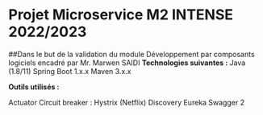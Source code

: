 # Projet Microservice M2 INTENSE 2022/2023
##Dans le but de la validation du module Développement par composants logiciels encadré par Mr. Marwen SAIDI
__Technologies suivantes :__
Java (1.8/11)
Spring Boot 1.x.x
Maven 3.x.x

__Outils utilisés :__

Actuator
Circuit breaker : Hystrix (Netflix)
Discovery Eureka
Swagger 2
